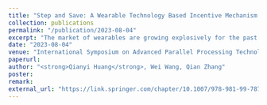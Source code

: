 ```yaml
---
title: "Step and Save: A Wearable Technology Based Incentive Mechanism for Health Insurance"
collection: publications
permalink: "/publication/2023-08-04"
excerpt: "The market of wearables are growing explosively for the past few years. The majority of the devices are related to health care and fitness. It is embarrassing that users easily lose interest in these devices, and thus fail to improve health condition. Recently, the “be healthy and be rewarded” programs are gaining popularity in health insurance market. The insurance companies give financial rewards to its policyholders who take the initiative to keep healthy. It provides the policyholders with incentives to lead a healthier lifestyle and the insurer can also benefit from less medical claims. Unfortunately, there are hardly any studies discussing how to design the incentive mechanism in this new emerging health promotion program. Improper design would not change policyholders’ unhealthy behavior and the insurer cannot benefit from it. In this paper, we propose a mechanism for this health promotion program. We model it as …"
date: "2023-08-04"
venue: "International Symposium on Advanced Parallel Processing Technologies, 326-347, 2023"
paperurl: 
author: "<strong>Qianyi Huang</strong>, Wei Wang, Qian Zhang"
poster:
remark:
external_url: "https://link.springer.com/chapter/10.1007/978-981-99-7872-4_19"
---
```

